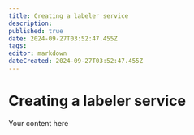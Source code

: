 ```yaml
---
title: Creating a labeler service
description: 
published: true
date: 2024-09-27T03:52:47.455Z
tags: 
editor: markdown
dateCreated: 2024-09-27T03:52:47.455Z
---
```


# Creating a labeler service
Your content here